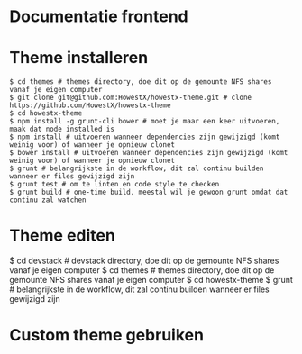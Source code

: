 # Documentatie frontend

# Theme installeren

    $ cd themes # themes directory, doe dit op de gemounte NFS shares vanaf je eigen computer
    $ git clone git@github.com:HowestX/howestx-theme.git # clone https://github.com/HowestX/howestx-theme
    $ cd howestx-theme
    $ npm install -g grunt-cli bower # moet je maar een keer uitvoeren, maak dat node installed is
    $ npm install # uitvoeren wanneer dependencies zijn gewijzigd (komt weinig voor) of wanneer je opnieuw clonet
    $ bower install # uitvoeren wanneer dependencies zijn gewijzigd (komt weinig voor) of wanneer je opnieuw clonet
    $ grunt # belangrijkste in de workflow, dit zal continu builden wanneer er files gewijzigd zijn
    $ grunt test # om te linten en code style te checken
    $ grunt build # one-time build, meestal wil je gewoon grunt omdat dat continu zal watchen

# Theme editen

$ cd devstack # devstack directory, doe dit op de gemounte NFS shares vanaf je eigen computer
$ cd themes # themes directory, doe dit op de gemounte NFS shares vanaf je eigen computer
$ cd howestx-theme
$ grunt # belangrijkste in de workflow, dit zal continu builden wanneer er files gewijzigd zijn

# Custom theme gebruiken
